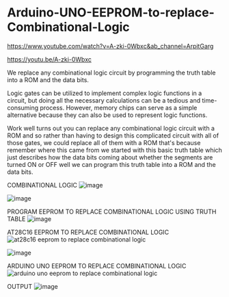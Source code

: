 # Arduino-UNO-EEPROM-to-replace-Combinational-Logic

https://www.youtube.com/watch?v=A-zki-0Wbxc&ab_channel=ArpitGarg

https://youtu.be/A-zki-0Wbxc

We replace any combinational logic circuit by programming the truth table into a ROM and the data bits.

Logic gates can be utilized to implement complex logic functions in a circuit, but doing all the necessary calculations can be a tedious and time-consuming process. However, memory chips can serve as a simple alternative because they can also be used to represent logic functions.

Work well turns out you can replace any combinational logic circuit with a ROM and so rather than having to design this complicated circuit with all of those gates, we could replace all of them with a ROM that's because remember where this came from we started with this basic truth table which just describes how the data bits coming about whether the segments are turned ON or OFF well we can program this truth table into a ROM and the data bits.

COMBINATIONAL LOGIC
![image](https://user-images.githubusercontent.com/89737057/197411710-70325011-549e-4e4f-8020-272f6d948f75.png)

![image](https://user-images.githubusercontent.com/89737057/197411835-bde78ce0-03bd-45b0-b5c3-eeb07df6b8d7.png)


PROGRAM EEPROM TO REPLACE COMBINATIONAL LOGIC USING TRUTH TABLE
![image](https://user-images.githubusercontent.com/89737057/197411767-df39229c-a78b-46df-b156-a4033fa4a232.png)


AT28C16 EEPROM TO REPLACE COMBINATIONAL LOGIC
![at28c16 eeprom to replace combinational logic](https://user-images.githubusercontent.com/89737057/197411567-79c9c509-d9dd-4e81-a281-2dda7708c33a.jpeg)

![image](https://user-images.githubusercontent.com/89737057/197411681-28c5ee9a-45ee-4848-9714-851e6f774bb2.png)

ARDUINO UNO EEPROM TO REPLACE COMBINATIONAL LOGIC
![arduino uno eeprom to replace combinational logic](https://user-images.githubusercontent.com/89737057/197411911-56decbe1-0d4c-48f8-a846-06ac575d3334.jpeg)

OUTPUT
![image](https://user-images.githubusercontent.com/89737057/197411473-790eede4-c4ab-4656-9b84-2ab783525da3.png)

